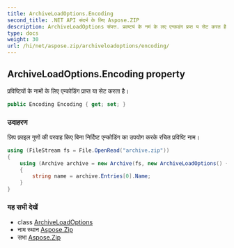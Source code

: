 ```yaml
---
title: ArchiveLoadOptions.Encoding
second_title: .NET API संदर्भ के लिए Aspose.ZIP
description: ArchiveLoadOptions संपत्त. प्रवष्टयं के नमं के लए एन्कडंग प्रप्त य सेट करत है
type: docs
weight: 30
url: /hi/net/aspose.zip/archiveloadoptions/encoding/
---
```

## ArchiveLoadOptions.Encoding property

प्रविष्टियों के नामों के लिए एन्कोडिंग प्राप्त या सेट करता है।

```csharp
public Encoding Encoding { get; set; }
```

### उदाहरण

ज़िप फ़ाइल गुणों की परवाह किए बिना निर्दिष्ट एन्कोडिंग का उपयोग करके रचित प्रविष्टि नाम।

```csharp
using (FileStream fs = File.OpenRead("archive.zip"))
{      
    using (Archive archive = new Archive(fs, new ArchiveLoadOptions() { Encoding = System.Text.Encoding.GetEncoding(932) }))
    {
        string name = archive.Entries[0].Name;
    }    
}
```

### यह सभी देखें

* class [ArchiveLoadOptions](../)
* नाम स्थान [Aspose.Zip](../../archiveloadoptions/)
* सभा [Aspose.Zip](../../../)


